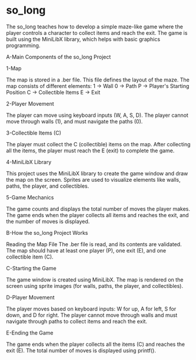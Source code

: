 # so_long

The so_long teaches how to develop a simple maze-like game where the player controls a character to collect items and reach the exit. The game is built using the MiniLibX library, which helps with basic graphics programming.

A-Main Components of the so_long Project

1-Map

The map is stored in a .ber file. This file defines the layout of the maze.
The map consists of different elements:
1 → Wall
0 → Path
P → Player's Starting Position
C → Collectible Items
E → Exit

2-Player Movement

The player can move using keyboard inputs (W, A, S, D).
The player cannot move through walls (1), and must navigate the paths (0).

3-Collectible Items (C)

The player must collect the C (collectible) items on the map.
After collecting all the items, the player must reach the E (exit) to complete the game.

4-MiniLibX Library

This project uses the MiniLibX library to create the game window and draw the map on the screen.
Sprites are used to visualize elements like walls, paths, the player, and collectibles.

5-Game Mechanics

The game counts and displays the total number of moves the player makes.
The game ends when the player collects all items and reaches the exit, and the number of moves is displayed.

B-How the so_long Project Works

Reading the Map File
The .ber file is read, and its contents are validated.
The map should have at least one player (P), one exit (E), and one collectible item (C).

C-Starting the Game

The game window is created using MiniLibX.
The map is rendered on the screen using sprite images (for walls, paths, the player, and collectibles).

D-Player Movement

The player moves based on keyboard inputs:
W for up, A for left, S for down, and D for right.
The player cannot move through walls and must navigate through paths to collect items and reach the exit.

E-Ending the Game

The game ends when the player collects all the items (C) and reaches the exit (E).
The total number of moves is displayed using printf().



